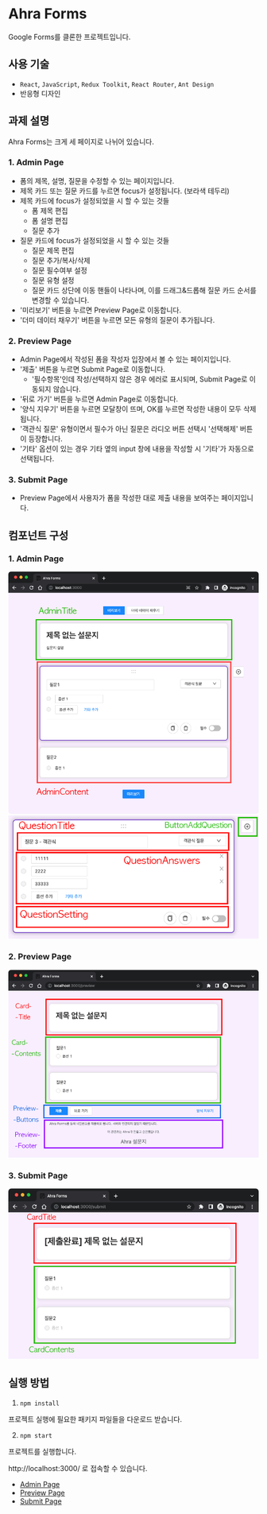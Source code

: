 # Ahra Forms

Google Forms를 클론한 프로젝트입니다.

## 사용 기술
- `React`, `JavaScript`, `Redux Toolkit`, `React Router`, `Ant Design`
- 반응형 디자인

## 과제 설명
Ahra Forms는 크게 세 페이지로 나뉘어 있습니다.

### 1. Admin Page

- 폼의 제목, 설명, 질문을 수정할 수 있는 페이지입니다.
- 제목 카드 또는 질문 카드를 누르면 focus가 설정됩니다. (보라색 테두리)
- 제목 카드에 focus가 설정되었을 시 할 수 있는 것들
  - 폼 제목 편집
  - 폼 설명 편집
  - 질문 추가
- 질문 카드에 focus가 설정되었을 시 할 수 있는 것들
  - 질문 제목 편집
  - 질문 추가/복사/삭제
  - 질문 필수여부 설정
  - 질문 유형 설정
  - 질문 카드 상단에 이동 핸들이 나타나며, 이를 드래그&드롭해 질문 카드 순서를 변경할 수 있습니다.
- '미리보기' 버튼을 누르면 Preview Page로 이동합니다.
- '더미 데이터 채우기' 버튼을 누르면 모든 유형의 질문이 추가됩니다.

### 2. Preview Page

- Admin Page에서 작성된 폼을 작성자 입장에서 볼 수 있는 페이지입니다.
- '제출' 버튼을 누르면 Submit Page로 이동합니다.
  - '필수항목'인데 작성/선택하지 않은 경우 에러로 표시되며, Submit Page로 이동되지 않습니다.
- '뒤로 가기' 버튼을 누르면 Admin Page로 이동합니다.
- '양식 지우기' 버튼을 누르면 모달창이 뜨며, OK를 누르면 작성한 내용이 모두 삭제됩니다.
- '객관식 질문' 유형이면서 필수가 아닌 질문은 라디오 버튼 선택시 '선택해제' 버튼이 등장합니다.
- '기타' 옵션이 있는 경우 기타 옆의 input 창에 내용을 작성할 시 '기타'가 자동으로 선택됩니다.

### 3. Submit Page
- Preview Page에서 사용자가 폼을 작성한 대로 제출 내용을 보여주는 페이지입니다.

## 컴포넌트 구성

### 1. Admin Page

![admin1](./img_readme/admin1.png)
![admin2](./img_readme/admin2.png)

### 2. Preview Page

![preview1](./img_readme/preview1.png)

### 3. Submit Page

![submit1](./img_readme/submit1.png)

## 실행 방법

1. `npm install`

프로젝트 실행에 필요한 패키지 파일들을 다운로드 받습니다.

2. `npm start`

프로젝트를 실행합니다.

http://localhost:3000/ 로 접속할 수 있습니다.
- [Admin Page](http://localhost:3000/)
- [Preview Page](http://localhost:3000/preview)
- [Submit Page](http://localhost:3000/submit)